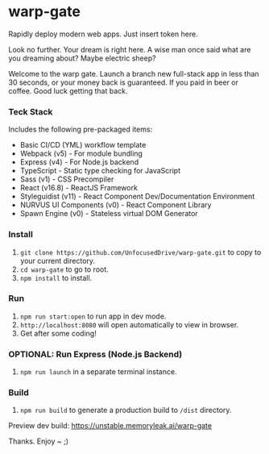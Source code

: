 # warp-gate
Rapidly deploy modern web apps. Just insert token here.

Look no further. Your dream is right here. A wise man once said what are you dreaming about? Maybe
electric sheep?

Welcome to the warp gate. Launch a branch new full-stack app in less than 30 seconds, or your money
back is guaranteed. If you paid in beer or coffee. Good luck getting that back.

### Teck Stack
Includes the following pre-packaged items:
- Basic CI/CD (YML) workflow template
- Webpack (v5) - For module bundling
- Express (v4) - For Node.js backend
- TypeScript - Static type checking for JavaScript
- Sass (v1) - CSS Precompiler
- React (v16.8) - ReactJS Framework
- Styleguidist (v11) - React Component Dev/Documentation Environment
- NURVUS UI Components (v0) - React Component Library
- Spawn Engine (v0) - Stateless virtual DOM Generator

### Install
1. `git clone https://github.com/UnfocusedDrive/warp-gate.git` to copy to your current directory.
2. `cd warp-gate` to go to root.
3. `npm install` to install.

### Run
1. `npm run start:open` to run app in dev mode.
2. `http://localhost:8080` will open automatically to view in browser.
3. Get after some coding!

### OPTIONAL: Run Express (Node.js Backend)
1. `npm run launch` in a separate terminal instance.

### Build
1. `npm run build` to generate a production build to `/dist` directory.


Preview dev build:
https://unstable.memoryleak.ai/warp-gate

Thanks. Enjoy ~ ;)
